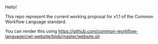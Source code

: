 Hello!

This repo represent the current working proposal for v1.1 of the Common Workflow Language standard.

You can render this using https://github.com/common-workflow-language/cwl-website/blob/master/website.sh
